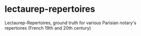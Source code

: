# lectaurep-repertoires
Lectaurep-Repertoires, ground truth for various Parisian notary's repertoires (French 19th and 20th century) 
